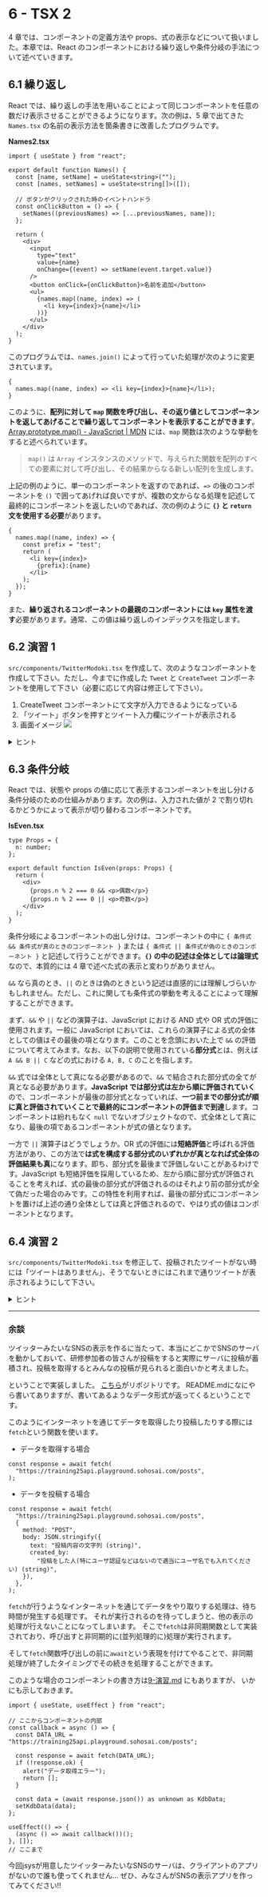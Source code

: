 # 6 - TSX 2

4 章では、コンポーネントの定義方法や props、式の表示などについて扱いました。本章では、React のコンポーネントにおける繰り返しや条件分岐の手法について述べていきます。

## 6.1 繰り返し

React では、繰り返しの手法を用いることによって同じコンポーネントを任意の数だけ表示させることができるようになります。次の例は、5 章で出てきた `Names.tsx` の名前の表示方法を箇条書きに改善したプログラムです。

**Names2.tsx**

```tsx
import { useState } from "react";

export default function Names() {
  const [name, setName] = useState<string>("");
  const [names, setNames] = useState<string[]>([]);

  // ボタンがクリックされた時のイベントハンドラ
  const onClickButton = () => {
    setNames((previousNames) => [...previousNames, name]);
  };

  return (
    <div>
      <input
        type="text"
        value={name}
        onChange={(event) => setName(event.target.value)}
      />
      <button onClick={onClickButton}>名前を追加</button>
      <ul>
        {names.map((name, index) => (
          <li key={index}>{name}</li>
        ))}
      </ul>
    </div>
  );
}
```

このプログラムでは、`names.join()` によって行っていた処理が次のように変更されています。

```tsx
{
  names.map((name, index) => <li key={index}>{name}</li>);
}
```

このように、**配列に対して `map` 関数を呼び出し、その返り値としてコンポーネントを返してあげることで繰り返してコンポーネントを表示することができます**。[Array.prototype.map() - JavaScript | MDN](https://developer.mozilla.org/ja/docs/Web/JavaScript/Reference/Global_Objects/Array/map) には、`map` 関数は次のような挙動をすると述べられています。

> `map()` は `Array` インスタンスのメソッドで、与えられた関数を配列のすべての要素に対して呼び出し、その結果からなる新しい配列を生成します。

上記の例のように、単一のコンポーネントを返すのであれば、`=>` の後のコンポーネントを `()` で囲ってあげれば良いですが、複数の文からなる処理を記述して最終的にコンポーネントを返したいのであれば、次の例のように **`{}` と `return` 文を使用する必要**があります。

```tsx
{
  names.map((name, index) => {
    const prefix = "test";
    return (
      <li key={index}>
        {prefix}:{name}
      </li>
    );
  });
}
```

また、**繰り返されるコンポーネントの最親のコンポーネントには `key` 属性を渡す**必要があります。通常、この値は繰り返しのインデックスを指定します。

## 6.2 演習 1

`src/components/TwitterModoki.tsx` を作成して、次のようなコンポーネントを作成して下さい。ただし、今までに作成した `Tweet` と `CreateTweet` コンポーネントを使用して下さい（必要に応じて内容は修正して下さい）。

1. CreateTweet コンポーネントにて文字が入力できるようになっている
2. 「ツイート」ボタンを押すとツイート入力欄にツイートが表示される
3. 画面イメージ
   ![](_images/6_1.png)

<details>
    <summary>ヒント</summary>
    <p>今回の問題設定はやや難しめです。まず必要なものを整理してみます。</p>
    <ol>
        <li>名前とツイート内容の組がセットになったデータを保持するための状態</li>
        <li>「ツイート」ボタンがクリックされたとき用のイベントハンドラとなる関数</li>
        <li>各ツイートのコンポーネントを包含するための要素</li>
    </ol>
    <p>そして、おそらく 2 の関数が CreateTweet コンポーネントの onSubmitTweet prop として渡されるべきでしょう。2 のイベントハンドラの中では、引数として受け取ったデータを元に 1 の状態を更新する必要があります。</p>
</details>

## 6.3 条件分岐

React では、状態や props の値に応じて表示するコンポーネントを出し分ける条件分岐のための仕組みがあります。次の例は、入力された値が 2 で割り切れるかどうかによって表示が切り替わるコンポーネントです。

**IsEven.tsx**

```tsx
type Props = {
  n: number;
};

export default function IsEven(props: Props) {
  return (
    <div>
      {props.n % 2 === 0 && <p>偶数</p>}
      {props.n % 2 === 0 || <p>奇数</p>}
    </div>
  );
}
```

条件分岐によるコンポーネントの出し分けは、コンポーネントの中に `{ 条件式 && 条件式が真のときのコンポーネント }` または `{ 条件式 || 条件式が偽のときのコンポーネント }` と記述して行うことができます。**`{}` の中の記述は全体としては論理式**なので、本質的には 4 章で述べた式の表示と変わりがありません。

`&&` なら真のとき、`||` のときは偽のときという記述は直感的には理解しづらいかもしれません。ただし、これに関しても条件式の挙動を考えることによって理解することができます。

まず、`&&` や `||` などの演算子は、JavaScript における AND 式や OR 式の評価に使用されます。一般に JavaScript においては、これらの演算子による式の全体としての値はその最後の項となります。このことを念頭においた上で `&&` の評価について考えてみます。なお、以下の説明で使用されている**部分式**とは、例えば `A && B || C` などの式における `A, B, C` のことを指します。

`&&` 式では全体として真になる必要があるので、`&&` で結合された部分式の全てが真となる必要があります。**JavaScript では部分式は左から順に評価されていく**ので、コンポーネントが最後の部分式となっていれば、**一つ前までの部分式が順に真と評価されていくことで最終的にコンポーネントの評価まで到達**します。コンポーネントは紛れもなく `null` でないオブジェクトなので、式全体として真になり、最後の項であるコンポーネントが式の値となります。

一方で `||` 演算子はどうでしょうか。OR 式の評価には**短絡評価**と呼ばれる評価方法があり、この方法で**は式を構成する部分式のいずれかが真となれば式全体の評価結果も真**になります。即ち、部分式を最後まで評価しないことがあるわけです。JavaScript も短絡評価を採用しているため、左から順に部分式が評価されることを考えれば、式の最後の部分式が評価されるのはそれより前の部分式が全て偽だった場合のみです。この特性を利用すれば、最後の部分式にコンポーネントを置けば上述の通り全体としては真と評価されるので、やはり式の値はコンポーネントとなります。

## 6.4 演習 2

`src/components/TwitterModoki.tsx` を修正して、投稿されたツイートがない時には「ツイートはありません」、そうでないときにはこれまで通りツイートが表示されるようにして下さい。

<details>
    <summary>ヒント</summary>
    ツイートの有無は、ツイートを保持する状態変数（おそらく配列だと思います）の長さをみることによって判断することができます。即ち、その長さが 0 であるかそうでないかによって条件分岐をすればいいでしょう。
</details>

---

### 余談

ツイッターみたいなSNSの表示を作るに当たって、本当にどこかでSNSのサーバを動かしておいて、研修参加者の皆さんが投稿をすると実際にサーバに投稿が蓄積され、投稿を取得するとみんなの投稿が見られると面白いかと考えました。

ということで実装しました。
[こちら](https://github.com/sohosai/training2025-backend)がリポジトリです。
README.mdになにやら書いてありますが、書いてあるようなデータ形式が返ってくるということです。

このようにインターネットを通じてデータを取得したり投稿したりする際には`fetch`という関数を使います。

- データを取得する場合

```tsx
const response = await fetch(
  "https://training25api.playground.sohosai.com/posts",
);
```

- データを投稿する場合

```tsx
const response = await fetch(
  "https://training25api.playground.sohosai.com/posts",
  {
    method: "POST",
    body: JSON.stringify({
      text: "投稿内容の文字列 (string)",
      created_by:
        "投稿をした人(特にユーザ認証などはないので適当にユーザ名でも入れてください) (string)",
    }),
  },
);
```

`fetch`が行うようなインターネットを通じてデータをやり取りする処理は、待ち時間が発生する処理です。
それが実行されるのを待ってしまうと、他の表示の処理が行えないことになってしまいます。
そこで`fetch`は非同期関数として実装されており、呼び出すと非同期的に(並列処理的に)処理が実行されます。

そして`fetch`関数呼び出しの前に`await`という表現を付けてやることで、非同期処理が終了したタイミングでその続きを処理することができます。

このような場合のコンポーネントの書き方は[9-演習.md](https://github.com/ZDK-UTsukuba/ipc-jsys-web-training-2025/blob/main/day3/phase1/handouts/9-%E6%BC%94%E7%BF%92.md) にもありますが、
いかにも示しておきます。

```tsx
import { useState, useEffect } from "react";

// ここからコンポーネントの内部
const callback = async () => {
  const DATA_URL = "https://training25api.playground.sohosai.com/posts";

  const response = await fetch(DATA_URL);
  if (!response.ok) {
    alert("データ取得エラー");
    return [];
  }

  const data = (await response.json()) as unknown as KdbData;
  setKdbData(data);
};

useEffect(() => {
  (async () => await callback())();
}, []);
// ここまで
```

今回jsysが用意したツイッターみたいなSNSのサーバは、クライアントのアプリがないので誰も使ってくれません...
ぜひ、みなさんがSNSの表示アプリを作ってみてください!!
